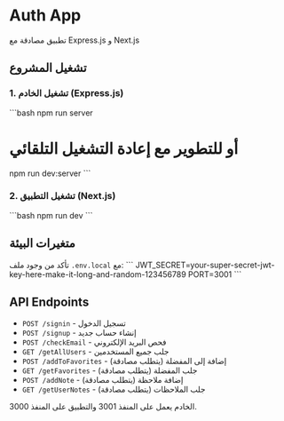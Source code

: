 # Auth App

تطبيق مصادقة مع Express.js و Next.js

## تشغيل المشروع

### 1. تشغيل الخادم (Express.js)
\`\`\`bash
npm run server
# أو للتطوير مع إعادة التشغيل التلقائي
npm run dev:server
\`\`\`

### 2. تشغيل التطبيق (Next.js)
\`\`\`bash
npm run dev
\`\`\`

## متغيرات البيئة

تأكد من وجود ملف `.env.local` مع:
\`\`\`
JWT_SECRET=your-super-secret-jwt-key-here-make-it-long-and-random-123456789
PORT=3001
\`\`\`

## API Endpoints

- `POST /signin` - تسجيل الدخول
- `POST /signup` - إنشاء حساب جديد
- `POST /checkEmail` - فحص البريد الإلكتروني
- `GET /getAllUsers` - جلب جميع المستخدمين
- `POST /addToFavorites` - إضافة إلى المفضلة (يتطلب مصادقة)
- `GET /getFavorites` - جلب المفضلة (يتطلب مصادقة)
- `POST /addNote` - إضافة ملاحظة (يتطلب مصادقة)
- `GET /getUserNotes` - جلب الملاحظات (يتطلب مصادقة)

الخادم يعمل على المنفذ 3001 والتطبيق على المنفذ 3000.
